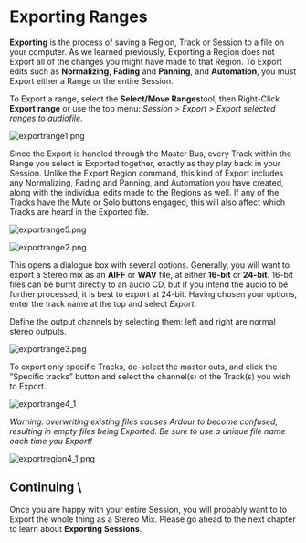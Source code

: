 Exporting Ranges
================

**Exporting** is the process of saving a Region, Track or Session to a
file on your computer. As we learned previously, Exporting a Region does
not Export all of the changes you might have made to that Region. To
Export edits such as **Normalizing**, **Fading** and **Panning**, and
**Automation**, you must Export either a Range or the entire Session.

To Export a range, select the **Select/Move Ranges**tool, then
Right-Click **Export** **range** or use the top menu: *Session \> Export
\> Export selected ranges to audiofile*.

![exportrange1.png](static/Ardour-Export-exportrange1-en.png)

Since the Export is handled through the Master Bus, every Track within
the Range you select is Exported together, exactly as they play back in
your Session. Unlike the Export Region command, this kind of Export
includes any Normalizing, Fading and Panning, and Automation you have
created, along with the individual edits made to the Regions as well. If
any of the Tracks have the Mute or Solo buttons engaged, this will also
affect which Tracks are heard in the Exported file.

![exportrange5.png](static/Ardour-Export-exportrange5-en.png)

![exportrange2.png](static/Ardour-Export-exportrange2-en.png)

This opens a dialogue box with several options. Generally, you will want
to export a Stereo mix as an **AIFF** or **WAV** file, at either
**16-bit** or **24-bit**. 16-bit files can be burnt directly to an audio
CD, but if you intend the audio to be further processed, it is best to
export at 24-bit. Having chosen your options, enter the track name at
the top and select *Export*.

Define the output channels by selecting them: left and right are normal
stereo outputs.

![exportrange3.png](static/Ardour-Export-exportrange3-en.png)

To export only specific Tracks, de-select the master outs, and click the
”Specific tracks” button and select the channel(s) of the Track(s) you
wish to Export.

![exportrange4\_1](static/Ardour-Export-exportrange4_1-en.png "exportrange4_1")

*Warning: overwriting existing files causes Ardour to become confused,
resulting in empty files being Exported. Be sure to use a unique file
name each time you Export!*

![exportregion4\_1.png](static/Ardour-Export-exportregion4_1-en_1.png)

Continuing \
------------

Once you are happy with your entire Session, you will probably want to
to Export the whole thing as a Stereo Mix. Please go ahead to the next
chapter to learn about **Exporting Sessions**.
